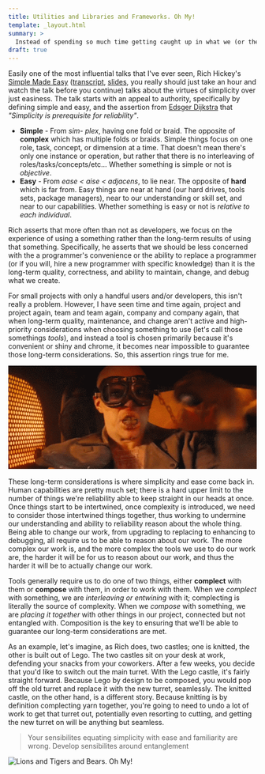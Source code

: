 ```yaml
---
title: Utilities and Libraries and Frameworks. Oh My!
template: _layout.html
summary: >
  Instead of spending so much time getting caught up in what we (or the authors) call a tool, let's focus instead on the complexity a tool brings to our work (or requires from us)
draft: true
---
```


Easily one of the most influential talks that I've ever seen, Rich Hickey's [Simple Made Easy](http://www.infoq.com/presentations/Simple-Made-Easy) ([transcript](https://github.com/matthiasn/talk-transcripts/blob/master/Hickey_Rich/SimpleMadeEasy.md), [slides](http://www.slideshare.net/evandrix/simple-made-easy), you really should just take an hour and watch the talk before you continue) talks about the virtues of simplicity over just easiness. The talk starts with an appeal to authority, specifically by defining simple and easy, and the assertion from [Edsger Dijkstra](https://en.wikipedia.org/wiki/Edsger_W._Dijkstra) that _"Simplicity is prerequisite for reliability"_.

* **Simple** - From _sim- plex_, having one fold or braid. The opposite of **complex** which has multiple folds or braids. Simple things focus on one role, task, concept, or dimension at a time. That doesn't mean there's only one instance or operation, but rather that there is no interleaving of roles/tasks/concepts/etc… Whether something is simple or not is _objective_.
* **Easy** - From _ease < aise < adjacens_, to lie near. The opposite of **hard** which is far from. Easy things are near at hand (our hard drives, tools sets, package managers), near to our understanding or skill set, and near to our capabilities. Whether something is easy or not is _relative to each individual_.

Rich asserts that more often than not as developers, we focus on the experience of using a something rather than the long-term results of using that something. Specifically, he asserts that we should be less concerned with the a programmer's convenience or the ability to replace a programmer (or if you will, hire a new programmer with specific knowledge) than it is the long-term quality, correctness, and ability to maintain, change, and debug what we create.

For small projects with only a handful users and/or developers, this isn't really a problem. However, I have seen time and time again, project and project again, team and team again, company and company again, that when long-term quality, maintenance, and change aren't active and high-priority considerations when choosing something to use (let's call those somethings _tools_), and instead a tool is chosen primarily because it's convenient or shiny and chrome, it becomes near impossible to guarantee those long-term considerations. So, this assertion rings true for me.

![Shiny and Chrome](/images/utilities-libraries-frameworks-oh-my/shiny-and-chrome.gif)

These long-term considerations is where simplicity and ease come back in. Human capabilities are pretty much set; there is a hard upper limit to the number of things we're reliability able to keep straight in our heads at once. Once things start to be intertwined, once complexity is introduced, we need to consider those intertwined things together, thus working to undermine our understanding and ability to reliability reason about the whole thing. Being able to change our work, from upgrading to replacing to enhancing to debugging, all require us to be able to reason about our work. The more complex our work is, and the more complex the tools we use to do our work are, the harder it will be for us to reason about our work, and thus the harder it will be to actually change our work.

Tools generally require us to do one of two things, either **complect** with them or **compose** with them, in order to work with them. When we _complect_ with something, we are _interleaving or entwining_ with it; complecting is literally the source of complexity. When we _compose_ with something, we are _placing it together_ with other things in our project, connected but not entangled with. Composition is the key to ensuring that we'll be able to guarantee our long-term considerations are met.

As an example, let's imagine, as Rich does, two castles; one is knitted, the other is built out of Lego. The two castles sit on your desk at work, defending your snacks from your coworkers. After a few weeks, you decide that you'd like to switch out the main turret. With the Lego castle, it's fairly straight forward. Because Lego by design to be composed, you would pop off the old turret and replace it with the new turret, seamlessly. The knitted castle, on the other hand, is a different story. Because knitting is by definition complecting yarn together, you're going to need to undo a lot of work to get that turret out, potentially even resorting to cutting, and getting the new turret on will be anything but seamless.

> Your sensibilites equating simplicity with ease and familiarity are wrong. Develop sensibilites around entanglement

![Lions and Tigers and Bears. Oh My!](https://www.youtube.com/watch?v=NecK4MwOfeI '4x3')
